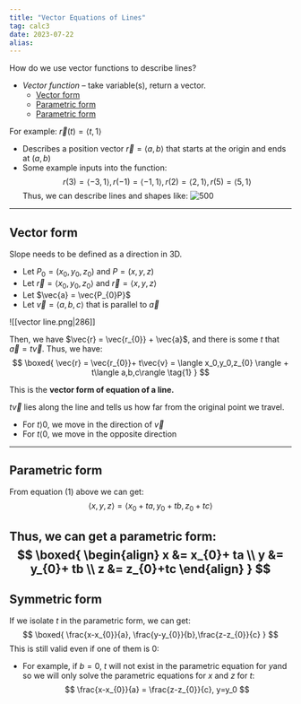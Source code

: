 ```yaml
---
title: "Vector Equations of Lines"
tag: calc3
date: 2023-07-22
alias:
---
```


How do we use vector functions to describe lines?
- *Vector function* – take variable(s), return a vector.
	- [Vector form](Vector%20Equations%20of%20Lines.md#Vector%20form)
	- [Parametric form](Vector%20Equations%20of%20Lines.md#Parametric%20form)
	- [Parametric form](Vector%20Equations%20of%20Lines.md#Parametric%20form)


For example: $\vec{r}(t) = \langle t,1 \rangle$
- Describes a position vector $\vec{r} = \langle a,b\rangle$ that starts at the origin and ends at $(a,b)$
- Some example inputs into the function: 
$$
r(3) = \langle -3,1\rangle, r(-1) = \langle -1,1\rangle, r(2) = \langle 2,1\rangle, r(5)=\langle 5,1\rangle
$$
Thus, we can describe lines and shapes like:
![500](vector%20functions.png)

---
## Vector form
Slope needs to be defined as a direction in 3D.

- Let $P_{0} = (x_{0}, y_{0}, z_{0})$ and $P=(x,y,z)$
- Let $\vec{r}=\langle x_{0}, y_{0}, z_{0} \rangle$ and $\vec{r} = \langle x,y,z \rangle$
- Let $\vec{a} = \vec{P_{0}P}$
- Let $\vec{v} = \langle a,b,c\rangle$ that is parallel to $\vec{a}$

![[vector line.png|286]]

Then, we have $\vec{r} = \vec{r_{0}} + \vec{a}$, and there is some $t$ that $\vec{a} = t\vec{v}$.
Thus, we have:
$$
\boxed{
\vec{r} = \vec{r_{0}}+ t\vec{v} = \langle x_0,y_0,z_{0} \rangle + t\langle a,b,c\rangle \tag{1}
}
$$

This is the **vector form of equation of a line.**

$t\vec{v}$ lies along the line and tells us how far from the original point we travel.
- For $t \rangle 0$, we move in the direction of $\vec{v}$
- For $t\langle0$, we move in the opposite direction

---
## Parametric form
From equation $(1)$ above we can get: 
$$
\langle x,y,z\rangle = \langle x_{0}+ ta, y_{0}+tb, z_{0}+tc\rangle
$$

Thus, we can get a **parametric form**:
$$
\boxed{
\begin{align}
x &= x_{0}+ ta \\
y &= y_{0}+ tb \\
z &= z_{0}+tc
\end{align}
}
$$
---
## Symmetric form
If we isolate $t$ in the parametric form, we can get:
$$
\boxed{
\frac{x-x_{0}}{a}, \frac{y-y_{0}}{b},\frac{z-z_{0}}{c}
}
$$
This is still valid even if one of them is $0$:
- For example, if $b=0$,  $t$ will not exist in the parametric equation for $y$and so we will only solve the parametric equations for $x$ and $z$ for $t$: 
$$
\frac{x-x_{0}}{a} = \frac{z-z_{0}}{c}, y=y_0
$$
